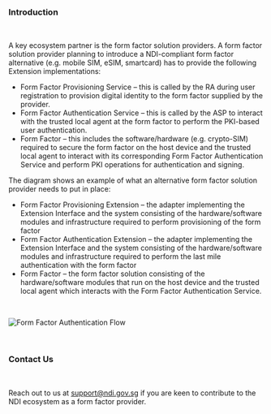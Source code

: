 ### Introduction
<br>


A key ecosystem partner is the form factor solution providers.  A form factor solution provider planning to introduce a NDI-compliant form factor alternative (e.g. mobile SIM, eSIM, smartcard) has to provide the following Extension implementations:
-	Form Factor Provisioning Service – this is called by the RA during user registration to provision digital identity to the form factor supplied by the provider.
-	Form Factor Authentication Service – this is called by the ASP to interact with the trusted local agent at the form factor to perform the PKI-based user authentication.  
-	Form Factor – this includes the software/hardware (e.g. crypto-SIM) required to secure the form factor on the host device and the trusted local agent to interact with its corresponding Form Factor Authentication Service and perform PKI operations for authentication and signing.

The diagram shows an example of what an alternative form factor solution provider needs to put in place:
-	Form Factor Provisioning Extension – the adapter implementing the Extension Interface and the system consisting of the hardware/software modules and infrastructure required to perform provisioning of the form factor
-	Form Factor Authentication Extension – the adapter implementing the Extension Interface and the system consisting of the hardware/software modules and infrastructure required to perform the last mile authentication with the form factor
-	Form Factor – the form factor solution consisting of the hardware/software modules that run on the host device and the trusted local agent which interacts with the Form Factor Authentication Service.

<br>

![Form Factor Authentication Flow](/assets/lib/trusted-identity/ffprov/img/ff_flow.png)

<br>

### Contact Us 
<br>

Reach out to us at support@ndi.gov.sg if you are keen to contribute to the NDI ecosystem as a form factor provider.  